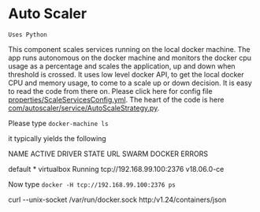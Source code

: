 # Auto Scaler

`Uses Python`

This component scales services running on the local docker machine. The app runs autonomous on the docker machine and monitors the docker cpu usage as a percentage and scales the application, up and down when threshold is crossed. It uses low level docker API, to get the local docker CPU and memory usage, to come to a scale up or down decision. It is easy to read the code from there on. Please click here for config file <a href="properties/ScaleServicesConfig.yml" target="_blank">properties/ScaleServicesConfig.yml</a>. The heart of the code is here <a href="com/autoscaler/service/AutoScaleStrategy.py" target="_blank">com/autoscaler/service/AutoScaleStrategy.py</a>.

Please type `docker-machine ls`

it typically yields the following

NAME      ACTIVE   DRIVER       STATE     URL                         SWARM   DOCKER        ERRORS

default   *        virtualbox   Running   tcp://192.168.99.100:2376           v18.06.0-ce

Now type `docker -H tcp://192.168.99.100:2376 ps`


curl --unix-socket /var/run/docker.sock http:/v1.24/containers/json
